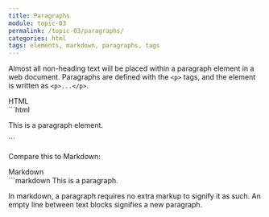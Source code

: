 ```yaml
---
title: Paragraphs
module: topic-03
permalink: /topic-03/paragraphs/
categories: html
tags: elements, markdown, paragraphs, tags
---
```


<div class="divider-heading"></div>

Almost all non-heading text will be placed within a paragraph element in a web document. Paragraphs are defined with the `<p>` tags, and the element is written as `<p>...</p>`.


<div id="code-heading">HTML</div>
```html
<p>This is a paragraph element.</p>
```


Compare this to Markdown:


<div id="code-heading" style="margin-top: 0 !important;">Markdown</div>
```markdown
This is a paragraph.

In markdown, a paragraph requires no extra markup to signify it as such. An empty line between text blocks signifies a new paragraph.
```
